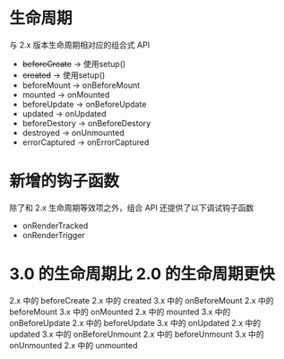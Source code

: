 # 生命周期
与 2.x 版本生命周期相对应的组合式 API
- <s>beforeCreate</s> -> 使用setup()
- <s>created</s> -> 使用setup()
- beforeMount -> onBeforeMount
- mounted -> onMounted
- beforeUpdate -> onBeforeUpdate
- updated -> onUpdated
- beforeDestory -> onBeforeDestory
- destroyed -> onUnmounted
- errorCaptured -> onErrorCaptured

# 新增的钩子函数
除了和 2.x 生命周期等效项之外，组合 API 还提供了以下调试钩子函数
- onRenderTracked
- onRenderTrigger

# 3.0 的生命周期比 2.0 的生命周期更快
2.x 中的 beforeCreate
2.x 中的 created
3.x 中的 onBeforeMount
2.x 中的 beforeMount
3.x 中的 onMounted
2.x 中的 mounted
3.x 中的 onBeforeUpdate
2.x 中的 beforeUpdate
3.x 中的 onUpdated
2.x 中的 updated
3.x 中的 onBeforeUnmount
2.x 中的 beforeUnmount
3.x 中的 onUnmounted
2.x 中的 unmounted